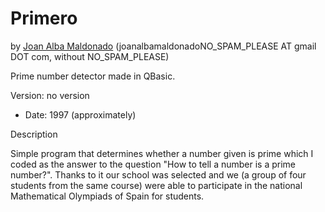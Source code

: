 Primero 
======== 
by [Joan Alba Maldonado](https://joanalbamaldonado.com/) (joanalbamaldonadoNO_SPAM_PLEASE AT gmail DOT com, without NO_SPAM_PLEASE)

Prime number detector made in QBasic.

Version: no version 
- Date: 1997 (approximately)


Description

Simple program that determines whether a number given is prime which I coded as the answer to the question "How to tell a number is a prime number?". Thanks to it our school was selected and we (a group of four students from the same course) were able to participate in the national Mathematical Olympiads of Spain for students.